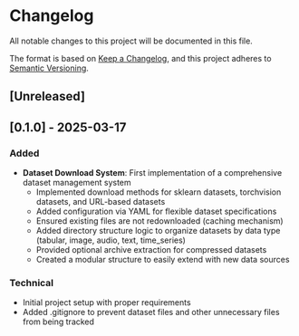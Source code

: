 # Changelog

All notable changes to this project will be documented in this file.

The format is based on [Keep a Changelog](https://keepachangelog.com/en/1.0.0/),
and this project adheres to [Semantic Versioning](https://semver.org/spec/v2.0.0.html).

## [Unreleased]

## [0.1.0] - 2025-03-17

### Added
- **Dataset Download System**: First implementation of a comprehensive dataset management system
  - Implemented download methods for sklearn datasets, torchvision datasets, and URL-based datasets
  - Added configuration via YAML for flexible dataset specifications
  - Ensured existing files are not redownloaded (caching mechanism)
  - Added directory structure logic to organize datasets by data type (tabular, image, audio, text, time_series)
  - Provided optional archive extraction for compressed datasets
  - Created a modular structure to easily extend with new data sources

### Technical
- Initial project setup with proper requirements
- Added .gitignore to prevent dataset files and other unnecessary files from being tracked
